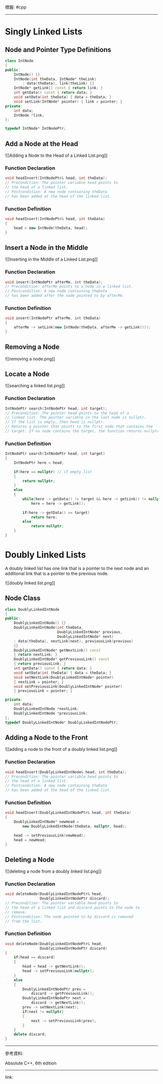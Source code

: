 標籤: #cpp 

---

# Singly Linked Lists

## Node and Pointer Type Definitions

```cpp
class IntNode
{
public:
	IntNode() {}
	IntNode(int theData, IntNode* theLink)
		: data(theData), link(theLink) {}
	IntNode* getLink() const { return link; }
	int getData() const { return data; }
	void setData(int theData) { data = theData; }
	void setLink(IntNode* pointer) { link = pointer; }
private:
	int data;
	IntNode *link;
};

typedef IntNode* IntNodePtr;
```

## Add a Node at the Head

![[Adding a Node to the Head of a Linked List.png]]

### Function Declaration

```cpp
void headInsert(IntNodePtr& head, int theData);
// Precondition: The pointer variable head points to
// the head of a linked list.
// Postcondition: A new node containing theData
// has been added at the head of the linked list.
```

### Function Definition

```cpp
void headInsert(IntNodePtr& head, int theData)
{
	head = new IntNode(theData, head);
}
```

## Insert a Node in the Middle

![[Inserting in the Middle of a Linked List.png]]

### Function Declaration

```cpp
void insert(IntNodePtr afterMe, int theData);
// Precondition: afterMe points to a node in a linked list.
// Postcondition: A new node containing theData
// has been added after the node pointed to by afterMe.
```

### Function Definition

```cpp
void insert(IntNodePtr afterMe, int theData)
{
	afterMe -> setLink(new IntNode(theData, afterMe -> getLink()));
}
```

## Removing a Node

![[removing a node.png]]

## Locate a Node

![[searching a linked list.png]]

### Function Declaration

```cpp
IntNodePtr search(IntNodePtr head, int target);
// Precondition: The pointer head points to the head of a 
// linked list. The pointer variable in the last node is nullptr.
// If the list is empty, then head is nullptr.
// Returns a pointer that points to the first node that contains the
// target. If no node contains the target, the function returns nullptr.
```

### Function Definition

```cpp
IntNodePtr search(IntNodePtr head, int target)
{
	IntNodePtr here = head;
	
	if(here == nullptr) // if empty list
	{
		return nullptr;
	}
	else
	{
		while(here -> getData() != target && here -> getLink() != nullptr)
			here = here -> getLink();
		
		if(here -> getData() == target)
			return here;
		else
			return nullptr;
	}
}
```

# Doubly Linked Lists

A doubly linked list has one link that is a pointer to the next node and an additional link that is a pointer to the previous node.

![[doubly linked list.png]]

## Node Class

```cpp
class DoublyLinkedIntNode
{
public:
	DoublyLinkedIntNode() {}
	DoublyLinkedIntNode(int theData, 
						DoublyLinkedIntNode* previous, 
						DoublyLinkedIntNode* next) 
	: data(theData), nextLink(next), previousLink(previous)
	{}
	DoublyLinkedIntNode* getNextLink() const 
	{ return nextLink; }
	DoublyLinkedIntNode* getPreviousLink() const 
	{ return previousLink; }
	int getData() const { return data; }
	void setData(int theData) { data = theData; }
	void setNextLink(DoublyLinkedIntNode* pointer)
	{ nextLink = pointer; }
	void setPreviousLink(DoublyLinkedIntNode* pointer)
	{ previousLink = pointer; }

private:
	int data;
	DoublyLinkedIntNode *nextLink;
	DoublyLinkedIntNode *previousLink;
};
typedef DoublyLinkedIntNode* DoublyLinkedIntNodePtr;
```

## Adding a Node to the Front

![[adding a node to the front of a doubly linked list.png]]

### Function Declaration

```cpp
void headInsert(DoublyLinkedIntNode& head, int theData);
// Precondition: The pointer variable head points to
// the head of a linked list.
// Postcondition: A new node containing theData
// has been added at the head of the linked list.
```

### Function Definition

```cpp
void headInsert(DoublyLinkedIntNodePtr& head, int theData)
{
	DoublyLinkedIntNode* newHead = 
		new DoublyLinkedIntNode(theData, nullptr, head);
	
	head -> setPreviousLink(newHead);
	head = newHead;
}
```

## Deleting a Node

![[deleting a node from a doubly linked list.png]]

### Function Declaration

```cpp
void deleteNode(DoublyLinkedIntNodePtr& head, 
				DoublyLinkedIntNodePtr discard);
// Precondition: The pointer variable head points to
// the head of a linked list and discard points to the node to 
// remove.
// Postcondition: The node pointed to by discard is removed 
// from the list.
```

### Function Definition

```cpp
void deleteNode(DoublyLinkedIntNodePtr& head,
			    DoublyLinkedIntNodePtr discard)
{
	if(head == discard)
	{
		head = head -> getNextLink();
		head -> setPreviousLink(nullptr);
	}
	else
	{
		DoublyLinkedIntNodePtr prev = 
			discard -> getPreviousLink();
		DoublyLinkedIntNodePtr next =
			discard -> getNextLink();
		prev -> setNextLink(next);
		if(next != nullptr)
		{
			next -> setPreviousLink(prev);
		}
	}
	delete discard;
}
```

---

參考資料:

Absolute C++, 6th edition

---

link:

